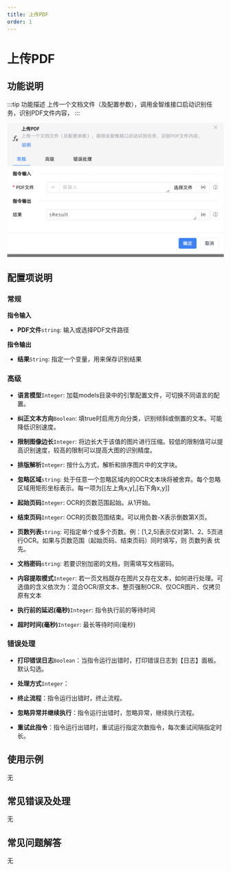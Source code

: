 ```yaml
---
title: 上传PDF
order: 1
---
```


# 上传PDF

## 功能说明

:::tip 功能描述
上传一个文档文件（及配置参数），调用金智维接口启动识别任务，识别PDF文件内容，
:::

![上传PDF](../../../assets/上传PDF_command.png)

## 配置项说明

### 常规

**指令输入**

- **PDF文件**`string`: 输入或选择PDF文件路径


**指令输出**

- **结果**`String`: 指定一个变量，用来保存识别结果

### 高级

- **语言模型**`Integer`: 加载models目录中的引擎配置文件，可切换不同语言的配置。

- **纠正文本方向**`Boolean`: 填true时启用方向分类，识别倾斜或倒置的文本。可能降低识别速度。

- **限制图像边长**`Integer`: 将边长大于该值的图片进行压缩。较低的限制值可以提高识别速度，较高的限制可以提高大图的识别精度。

- **排版解析**`Integer`: 按什么方式，解析和排序图片中的文字块。

- **忽略区域**`string`: 处于任意一个忽略区域内的OCR文本块将被舍弃。每个忽略区域用矩形坐标表示。每一项为[[左上角x,y],[右下角x,y]]

- **起始页码**`Integer`: OCR的页数范围起始。从1开始。

- **结束页码**`Integer`: OCR的页数范围结束。可以用负数-X表示倒数第X页。

- **页数列表**`string`: 可指定单个或多个页数。例：[1,2,5]表示仅对第1、2、5页进行OCR。如果与页数范围（起始页码、结束页码）同时填写，则 页数列表 优先。

- **文档密码**`string`: 若要识别加密的文档，则需填写文档密码。

- **内容提取模式**`Integer`: 若一页文档既存在图片又存在文本，如何进行处理。可选值的含义依次为：混合OCR/原文本、整页强制OCR、仅OCR图片、仅拷贝原有文本

- **执行前的延迟(毫秒)**`Integer`: 指令执行前的等待时间

- **超时时间(毫秒)**`Integer`: 最长等待时间(毫秒)

### 错误处理

- **打印错误日志**`Boolean`：当指令运行出错时，打印错误日志到【日志】面板。默认勾选。

- **处理方式**`Integer`：

 - **终止流程**：指令运行出错时，终止流程。

 - **忽略异常并继续执行**：指令运行出错时，忽略异常，继续执行流程。

 - **重试此指令**：指令运行出错时，重试运行指定次数指令，每次重试间隔指定时长。

## 使用示例
无

## 常见错误及处理

无

## 常见问题解答

无

